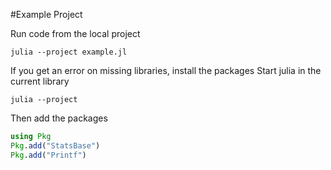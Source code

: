 #Example Project

Run code from the local project
```
julia --project example.jl
```

If you get an error on missing libraries, install the packages
Start julia in the current library
```
julia --project
```

Then add the packages

```julia
using Pkg
Pkg.add("StatsBase")
Pkg.add("Printf")
```

